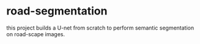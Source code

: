 # road-segmentation
this project builds a U-net from scratch to perform semantic segmentation on road-scape images.
